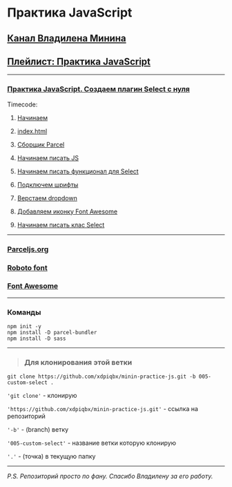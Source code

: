 # Практика JavaScript

## [Канал Владилена Минина](https://www.youtube.com/c/VladilenMinin)

## [Плейлист: Практика JavaScript](https://www.youtube.com/playlist?list=PLqKQF2ojwm3n-ufn3E-l6Y0VxDrj3hM5M)

---

### [Практика JavaScript. Создаем плагин Select с нуля](https://www.youtube.com/watch?v=35va4OY7Y1c&list=PLqKQF2ojwm3n-ufn3E-l6Y0VxDrj3hM5M&index=5)

Timecode:

1. [Начинаем](https://www.youtube.com/watch?v=35va4OY7Y1c&list=PLqKQF2ojwm3n-ufn3E-l6Y0VxDrj3hM5M&index=5)

2. [index.html](https://youtu.be/35va4OY7Y1c?list=PLqKQF2ojwm3n-ufn3E-l6Y0VxDrj3hM5M&t=97)

3. [Сборщик Parcel](https://youtu.be/35va4OY7Y1c?list=PLqKQF2ojwm3n-ufn3E-l6Y0VxDrj3hM5M&t=137)

4. [Начинаем писать JS](https://youtu.be/35va4OY7Y1c?list=PLqKQF2ojwm3n-ufn3E-l6Y0VxDrj3hM5M&t=201)

5. [Начинаем писать функционал для Select](https://youtu.be/35va4OY7Y1c?list=PLqKQF2ojwm3n-ufn3E-l6Y0VxDrj3hM5M&t=503)

6. [Подключем шрифты](https://youtu.be/35va4OY7Y1c?list=PLqKQF2ojwm3n-ufn3E-l6Y0VxDrj3hM5M&t=720)

7. [Верстаем dropdown](https://youtu.be/35va4OY7Y1c?list=PLqKQF2ojwm3n-ufn3E-l6Y0VxDrj3hM5M&t=768)

8. [Добавляем иконку Font Awesome](https://youtu.be/35va4OY7Y1c?list=PLqKQF2ojwm3n-ufn3E-l6Y0VxDrj3hM5M&t=1252)

9. [Начинаем писать клас Select](https://youtu.be/35va4OY7Y1c?list=PLqKQF2ojwm3n-ufn3E-l6Y0VxDrj3hM5M&t=1367)

---

### [Parceljs.org](https://parceljs.org/)

### [Roboto font](https://fonts.google.com/specimen/Roboto)

### [Font Awesome](https://fontawesome.com/)

---

### Команды

```code
npm init -y
npm install -D parcel-bundler
npm install -D sass
```

---

> ### Для клонирования этой ветки

```code
git clone https://github.com/xdpiqbx/minin-practice-js.git -b 005-custom-select .
```

`'git clone'` - клонирую

`'https://github.com/xdpiqbx/minin-practice-js.git'` - ссылка на репозиторий

`'-b'` - (branch) ветку

`'005-custom-select'` - название ветки которую клонирую

`'.'` - (точка) в текущую папку

---

_P.S. Репозиторий просто по фану. Спасибо Владилену за его работу._
